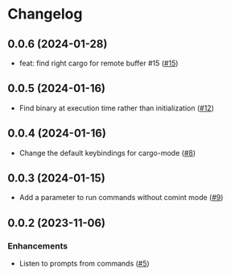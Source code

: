 # Changelog

## 0.0.6 (2024-01-28)

-  feat: find right cargo for remote buffer #15  ([#15](https://github.com/ayrat555/cargo-mode/pull/15))

## 0.0.5 (2024-01-16)

- Find binary at execution time rather than initialization ([#12](https://github.com/ayrat555/cargo-mode/pull/12))

## 0.0.4 (2024-01-16)

- Change the default keybindings for cargo-mode ([#8](https://github.com/ayrat555/cargo-mode/pull/8))

## 0.0.3 (2024-01-15)

- Add a parameter to run commands without comint mode ([#9](https://github.com/ayrat555/cargo-mode/pull/9))

## 0.0.2 (2023-11-06)

### Enhancements
- Listen to prompts from commands ([#5](https://github.com/ayrat555/cargo-mode/pull/5))

